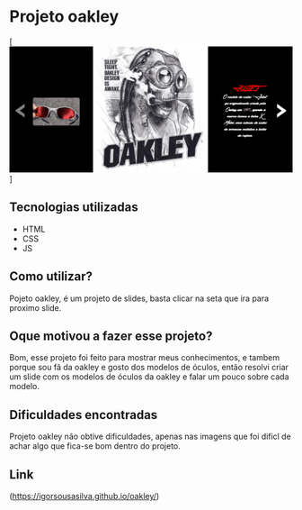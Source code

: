 # Projeto oakley
[<img src="./src/imagem/tela-oakley.gif" alt="tela gif">]

## Tecnologias utilizadas 
- HTML
- CSS
- JS
  
## Como utilizar?
Pojeto oakley, é um projeto de slides, basta clicar na seta que ira para proximo slide.

 ## Oque motivou a fazer esse projeto?
Bom, esse projeto foi feito para mostrar meus conhecimentos, e tambem porque sou fã da oakley e gosto dos modelos de óculos, então resolvi criar um slide com os modelos de óculos da oakley e falar um pouco sobre cada modelo.

## Dificuldades encontradas 
 Projeto oakley não obtive dificuldades, apenas nas imagens que foi dificl de achar algo que fica-se bom dentro do projeto.

## Link
(https://igorsousasilva.github.io/oakley/)
 
